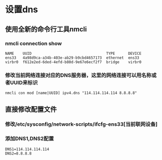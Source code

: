 # 设置dns

## 使用全新的命令行工具nmcli

### nmcli connection show
    NAME    UUID                                  TYPE      DEVICE 
    ens33   4a98d9ca-a34b-403e-ab29-b9cbd4657173  ethernet  ens33  
    virbr0  f612e2ed-6ded-4efd-b80d-9e67e6ecf2f7  bridge    virbr0 

### 修改当前网络连接对应的DNS服务器，这里的网络连接可以用名称或者UUID来标识
    nmcli con mod [name|UUID] ipv4.dns "114.114.114.114 8.8.8.8"

## 直接修改配置文件

### 修改/etc/sysconfig/network-scripts/ifcfg-ens33[当前联网设备]

### 添加DNS1,DNS2配置
    DNS1=114.114.114.114
    DNS2=8.8.8.8
